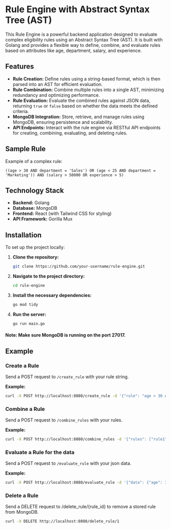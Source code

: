 # Rule Engine with Abstract Syntax Tree (AST)

This Rule Engine is a powerful backend application designed to evaluate complex eligibility rules using an Abstract Syntax Tree (AST). It is built with Golang and provides a flexible way to define, combine, and evaluate rules based on attributes like age, department, salary, and experience.

## Features

- **Rule Creation:** Define rules using a string-based format, which is then parsed into an AST for efficient evaluation.
- **Rule Combination:** Combine multiple rules into a single AST, minimizing redundancy and optimizing performance.
- **Rule Evaluation:** Evaluate the combined rules against JSON data, returning `true` or `false` based on whether the data meets the defined criteria.
- **MongoDB Integration:** Store, retrieve, and manage rules using MongoDB, ensuring persistence and scalability.
- **API Endpoints:** Interact with the rule engine via RESTful API endpoints for creating, combining, evaluating, and deleting rules.

## Sample Rule

Example of a complex rule:
```plaintext
((age > 30 AND department = 'Sales') OR (age < 25 AND department = 'Marketing')) AND (salary > 50000 OR experience > 5)
```

## Technology Stack
- **Backend:**  Golang
- **Database:** MongoDB
- **Frontend:** React (with Tailwind CSS for styling)
- **API Framework:** Gorilla Mux


## Installation

To set up the project locally:

1. **Clone the repository:**

    ```bash
    git clone https://github.com/your-username/rule-engine.git
    ```

2. **Navigate to the project directory:**

    ```bash
    cd rule-engine
    ```

3. **Install the necessary dependencies:**

    ```bash
    go mod tidy
    ```

4. **Run the server:**

    ```bash
    go run main.go
    ```
#### Note: Make sure MongoDB is running on the port 27017.

## Example

### Create a Rule

Send a POST request to `/create_rule` with your rule string.

**Example:**

```bash
curl -X POST http://localhost:8080/create_rule -d '{"rule": "age > 30 AND department = \"Sales\""}'
```

### Combine a Rule

Send a POST request to `/combine_rules` with your rules.

**Example:**

```bash
curl -X POST http://localhost:8080/combine_rules -d '{"rules": ["rule1", "rule2"]}'
```

### Evaluate a Rule for the data

Send a POST request to `/evaluate_rule` with your json data.

**Example:**

```bash
curl -X POST http://localhost:8080/evaluate_rule -d '{"data": {"age": 35, "department": "Sales", "salary": 60000}}'
```
### Delete a Rule
Send a DELETE request to /delete_rule/{rule_id} to remove a stored rule from MongoDB.

```bash
curl -X DELETE http://localhost:8080/delete_rule/1
```
